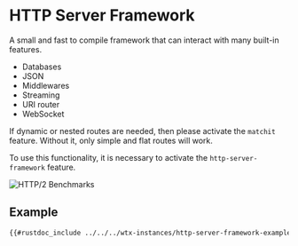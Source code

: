 # HTTP Server Framework

A small and fast to compile framework that can interact with many built-in features.

* Databases
* JSON
* Middlewares
* Streaming
* URI router
* WebSocket

If dynamic or nested routes are needed, then please activate the `matchit` feature. Without it, only simple and flat routes will work.

To use this functionality, it is necessary to activate the `http-server-framework` feature.

![HTTP/2 Benchmarks](https://i.imgur.com/lUOX3iM.png)

## Example

```txt
{{#rustdoc_include ../../../wtx-instances/http-server-framework-examples/http-server-framework.rs}}
```